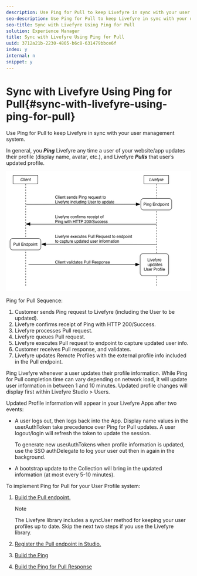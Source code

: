```yaml
---
description: Use Ping for Pull to keep Livefyre in sync with your user management system.
seo-description: Use Ping for Pull to keep Livefyre in sync with your user management system.
seo-title: Sync with Livefyre Using Ping for Pull
solution: Experience Manager
title: Sync with Livefyre Using Ping for Pull
uuid: 3712a21b-2230-4805-b6c8-631479bbce6f
index: y
internal: n
snippet: y
---
```


# Sync with Livefyre Using Ping for Pull{#sync-with-livefyre-using-ping-for-pull}

Use Ping for Pull to keep Livefyre in sync with your user management system.

In general, you ***Ping*** Livefyre any time a user of your website/app updates their profile (display name, avatar, etc.), and Livefyre ***Pulls*** that user’s updated profile.

![](assets/Ping-for-Pull.png)

Ping for Pull Sequence:

1. Customer sends Ping request to Livefyre (including the User to be updated).
1. Livefyre confirms receipt of Ping with HTTP 200/Success.
1. Livefyre processes Pull request.
1. Livefyre queues Pull request.
1. Livefyre executes Pull request to endpoint to capture updated user info.
1. Customer receives Pull response, and validates.
1. Livefyre updates Remote Profiles with the external profile info included in the Pull endpoint.

Ping Livefyre whenever a user updates their profile information. While Ping for Pull completion time can vary depending on network load, it will update user information in between 1 and 10 minutes. Updated profile changes will display first within Livefyre Studio > Users.

Updated Profile information will appear in your Livefyre Apps after two events:

* A user logs out, then logs back into the App. Display name values in the userAuthToken take precedence over Ping for Pull updates. A user logout/login will refresh the token to update the session.

  To generate new userAuthTokens when profile information is updated, use the SSO authDelegate to log your user out then in again in the background.

* A bootstrap update to the Collection will bring in the updated information (at most every 5-10 minutes).

To implement Ping for Pull for your User Profile system:

1. [Build the Pull endpoint.](#t_build_the_pull_endpoint)

   >[!NOTE]
   >
   >The Livefyre library includes a syncUser method for keeping your user profiles up to date. Skip the next two steps if you use the Livefyre library.

1. [Register the Pull endpoint in Studio.](#register_the_endpoint_with_studio)
1. [Build the Ping](#t_build_the_ping)
1. [Build the Ping for Pull Response](#reference_n3x_pzb_mz)

